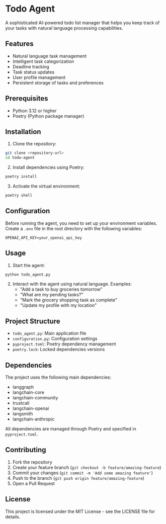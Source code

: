 # Todo Agent

A sophisticated AI-powered todo list manager that helps you keep track of your tasks with natural language processing capabilities.

## Features

- Natural language task management
- Intelligent task categorization
- Deadline tracking
- Task status updates
- User profile management
- Persistent storage of tasks and preferences

## Prerequisites

- Python 3.12 or higher
- Poetry (Python package manager)

## Installation

1. Clone the repository:
```bash
git clone <repository-url>
cd todo-agent
```

2. Install dependencies using Poetry:
```bash
poetry install
```

3. Activate the virtual environment:
```bash
poetry shell
```

## Configuration

Before running the agent, you need to set up your environment variables. Create a `.env` file in the root directory with the following variables:

```env
OPENAI_API_KEY=your_openai_api_key
```

## Usage

1. Start the agent:
```bash
python todo_agent.py
```

2. Interact with the agent using natural language. Examples:
   - "Add a task to buy groceries tomorrow"
   - "What are my pending tasks?"
   - "Mark the grocery shopping task as complete"
   - "Update my profile with my location"

## Project Structure

- `todo_agent.py`: Main application file
- `configuration.py`: Configuration settings
- `pyproject.toml`: Poetry dependency management
- `poetry.lock`: Locked dependencies versions

## Dependencies

The project uses the following main dependencies:
- langgraph
- langchain-core
- langchain-community
- trustcall
- langchain-openai
- langsmith
- langchain-anthropic

All dependencies are managed through Poetry and specified in `pyproject.toml`.

## Contributing

1. Fork the repository
2. Create your feature branch (`git checkout -b feature/amazing-feature`)
3. Commit your changes (`git commit -m 'Add some amazing feature'`)
4. Push to the branch (`git push origin feature/amazing-feature`)
5. Open a Pull Request

## License

This project is licensed under the MIT License - see the LICENSE file for details.
